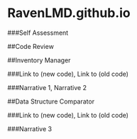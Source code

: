 # RavenLMD.github.io
###Self Assessment

##Code Review

##Inventory Manager

###Link to (new code), Link to (old code)

###Narrative 1, Narrative 2

##Data Structure Comparator

###Link to (new code), Link to (old code)

###Narrative 3
